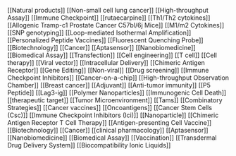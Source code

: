 [[Natural products]]
[[Non-small cell lung cancer]]
[[High-throughput Assay]]
[[Immune Checkpoint]]
[[rutaecarpine]]
[[Th1/Th2 cytokines]]
[[Allogenic Tramp-c1 Prostate Cancer C57bl/6j Mice]]
[[M1/m2 Cytokines]]
[[SNP genotyping]]
[[Loop-mediated Isothermal Amplification]]
[[Personalized Peptide Vaccines]]
[[Fluorescent Quenching Probe]]
[[Biotechnology]]
[[Cancer]]
[[Aptasensor]]
[[Nanobiomedicine]]
[[Biomedical Assay]]
[[Transfection]]
[[Cell engineering]]
[[T cell]]
[[Cell therapy]]
[[Viral vector]]
[[Intracellular Delivery]]
[[Chimeric Antigen Receptor]]
[[Gene Editing]]
[[Non-viral]]
[[Drug screening]]
[[Immune Checkpoint Inhibitors]]
[[Cancer-on-a-chip]]
[[High-throughput Observation Chamber]]
[[Breast cancer]]
[[Adjuvant]]
[[Anti-tumor immunity]]
[[P5 Peptide]]
[[Lag3-ig]]
[[Polymer Nanoparticles]]
[[Immunogenic Cell Death]]
[[therapeutic target]]
[[Tumor Microenvironment]]
[[Tams]]
[[Combinatory Strategies]]
[[Cancer vaccines]]
[[Oncoantigens]]
[[Cancer Stem Cells (Csc)]]
[[Immune Checkpoint Inhibitors (Ici)]]
[[Nanoparticle]]
[[Chimeric Antigen Receptor T Cell Therapy]]
[[Antigen-presenting Cell Vaccine]]
[[Biotechnology]]
[[Cancer]]
[[clinical pharmacology]]
[[Aptasensor]]
[[Nanobiomedicine]]
[[Biomedical Assay]]
[[Vaccination]]
[[Transdermal Drug Delivery System]]
[[Biocompatibility Ionic Liquids]]
